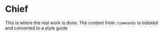 # Chief

This is where the real work is done. The content from `/commands` is indexed and converted to a style guide

